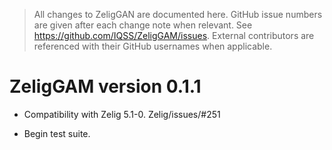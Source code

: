 > All changes to ZeligGAN are documented here. GitHub issue numbers are given after
each change note when relevant. See <https://github.com/IQSS/ZeligGAM/issues>.
External contributors are referenced with their GitHub usernames when
applicable.


ZeligGAM version 0.1.1
==============================

- Compatibility with Zelig 5.1-0. Zelig/issues/#251

- Begin test suite.
